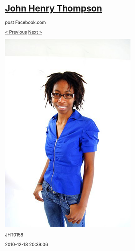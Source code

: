 # [John Henry Thompson](../README.md)
post Facebook.com

[< Previous](2010-12-18-22.md) [Next >](2010-12-18-24.md)

[![](../media/2010-12-18/Fam-2010-JHT0158.jpg)](../README.md)

JHT0158

2010-12-18 20:39:06